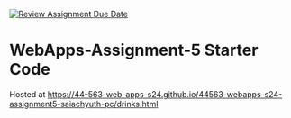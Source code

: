 [![Review Assignment Due Date](https://classroom.github.com/assets/deadline-readme-button-24ddc0f5d75046c5622901739e7c5dd533143b0c8e959d652212380cedb1ea36.svg)](https://classroom.github.com/a/5u0mb8O1)
# WebApps-Assignment-5 Starter Code
Hosted at https://44-563-web-apps-s24.github.io/44563-webapps-s24-assignment5-saiachyuth-pc/drinks.html

